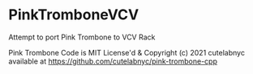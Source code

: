# PinkTromboneVCV
Attempt to port Pink Trombone to VCV Rack

Pink Trombone Code is MIT License'd & Copyright (c) 2021 cutelabnyc
available at https://github.com/cutelabnyc/pink-trombone-cpp